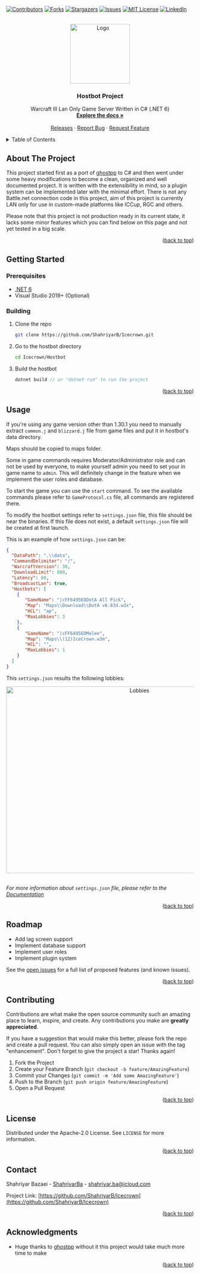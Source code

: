 <div id="top"></div>

<!-- PROJECT SHIELDS -->
[![Contributors][contributors-shield]][contributors-url]
[![Forks][forks-shield]][forks-url]
[![Stargazers][stars-shield]][stars-url]
[![Issues][issues-shield]][issues-url]
[![MIT License][license-shield]][license-url]
[![LinkedIn][linkedin-shield]][linkedin-url]

<!-- PROJECT LOGO -->
<br />
<div align="center">
  <a href="https://github.com/ShahriyarB/Icecrown">
    <img src="https://icecrown.ir/icecrown_temp.png" alt="Logo" width="160" height="160">
  </a>

<h3 align="center">Hostbot Project</h3>

  <p align="center">
    Warcraft III Lan Only Game Server Written in C# (.NET 6)
    <br />
    <a href="https://github.com/ShahriyarB/Icecrown"><strong>Explore the docs »</strong></a>
    <br />
    <br />
    <a href="https://github.com/ShahriyarB/Icecrown">Releases</a>
    ·
    <a href="https://github.com/ShahriyarB/Icecrown/issues">Report Bug</a>
    ·
    <a href="https://github.com/ShahriyarB/Icecrown/issues">Request Feature</a>
  </p>
</div>



<!-- TABLE OF CONTENTS -->
<details>
  <summary>Table of Contents</summary>
  <ol>
    <li>
      <a href="#about-the-project">About The Project</a>
      <ul>
        <li><a href="#built-with">Built With</a></li>
      </ul>
    </li>
    <li>
      <a href="#getting-started">Getting Started</a>
      <ul>
        <li><a href="#prerequisites">Prerequisites</a></li>
        <li><a href="#installation">Installation</a></li>
      </ul>
    </li>
    <li><a href="#usage">Usage</a></li>
    <li><a href="#roadmap">Roadmap</a></li>
    <li><a href="#contributing">Contributing</a></li>
    <li><a href="#license">License</a></li>
    <li><a href="#contact">Contact</a></li>
    <li><a href="#acknowledgments">Acknowledgments</a></li>
  </ol>
</details>



<!-- ABOUT THE PROJECT -->
## About The Project

This project started first as a port of [ghostpp](https://github.com/uakfdotb/ghostpp) to C# and then went under some heavy modifications to become a clean, organized and well documented project.
It is written with the extensibility in mind, so a plugin system can be implemented later with the minimal effort. There is not any Battle.net connection code in this project, aim of this project is currently LAN only  for use in custom-made platforms like ICCup, RGC and others.

Please note that this project is not production ready in its current state, it lacks some minor features which you can find below on this page and not yet tested in a big scale.

<p align="right">(<a href="#top">back to top</a>)</p>

<!-- GETTING STARTED -->
## Getting Started

### Prerequisites

* [.NET 6](https://dotnet.microsoft.com/en-us/download/dotnet/6.0)
* Visual Studio 2019+ (Optional)

### Building

1. Clone the repo
   ```sh
   git clone https://github.com/ShahriyarB/Icecrown.git
   ```
2. Go to the hostbot directory
   ```sh
   cd Icecrown/Hostbot
   ```
3. Build the hostbot
   ```js
   dotnet build // or "dotnet run" to run the project
   ```

<p align="right">(<a href="#top">back to top</a>)</p>



<!-- USAGE EXAMPLES -->
## Usage

If you're using any game version other than 1.30.1 you need to manually extract ```common.j``` and ```blizzard.j``` file from game files and put it in hostbot's data directory.

Maps should be copied to maps folder.

Some in game commands requires Moderator/Administrator role and can not be used by everyone, to make yourself admin you need to set your in game name to ```admin```.
This will definitely change in the feature when we implement the user roles and database.

To start the game you can use the ```start``` command. To see the available commands please refer to ```GameProtocol.cs``` file, all commands are registered there.

To modify the hostbot settings refer to ```settings.json``` file, this file should be near the binaries.
If this file does not exist, a default ```settings.json``` file will be created at first launch.

This is an example of how ```settings.json``` can be:
   ```json
   {
     "DataPath": ".\\data",
     "CommandDelimiter": "/",
     "WarcraftVersion": 30,
     "DownloadLimit": 800,
     "Latency": 80,
     "BroadcastLan": true,
     "Hostbots": [
       {
          "GameName": "|cFF6495EDDotA All Pick",
          "Map": "Maps\\Download\\DotA v6.83d.w3x",
          "HCL": "ap",
          "MaxLobbies": 3
       },
       {
          "GameName": "|cFF6495EDMelee",
          "Map": "Maps\\(12)IceCrown.w3m",
          "HCL": "",
          "MaxLobbies": 1
       }
     ]
   }
   ```
   
   This ```settings.json``` results the following lobbies:
   <br />
   <div align="center">
   <img src="https://icecrown.ir/icecrown_lobbies.jpg" alt="Lobbies" width="700" height="500">
   </div>
   <br />

_For more information about ```settings.json``` file, please refer to the [Documentation](https://github.com/ShahriyarB/Icecrown)_

<p align="right">(<a href="#top">back to top</a>)</p>



<!-- ROADMAP -->
## Roadmap

- Add lag screen support
- Implement database support
- Implement user roles
- Implement plugin system


See the [open issues](https://github.com/ShahriyarB/Icecrown/issues) for a full list of proposed features (and known issues).

<p align="right">(<a href="#top">back to top</a>)</p>



<!-- CONTRIBUTING -->
## Contributing

Contributions are what make the open source community such an amazing place to learn, inspire, and create. Any contributions you make are **greatly appreciated**.

If you have a suggestion that would make this better, please fork the repo and create a pull request. You can also simply open an issue with the tag "enhancement".
Don't forget to give the project a star! Thanks again!

1. Fork the Project
2. Create your Feature Branch (`git checkout -b feature/AmazingFeature`)
3. Commit your Changes (`git commit -m 'Add some AmazingFeature'`)
4. Push to the Branch (`git push origin feature/AmazingFeature`)
5. Open a Pull Request

<p align="right">(<a href="#top">back to top</a>)</p>



<!-- LICENSE -->
## License

Distributed under the Apache-2.0 License. See `LICENSE` for more information.

<p align="right">(<a href="#top">back to top</a>)</p>



<!-- CONTACT -->
## Contact

Shahriyar Bazaei - [ShahriyarBa](https://linkedin.com/in/shahriyarba) - shahriyar.ba@icloud.com

Project Link: [https://github.com/ShahriyarB/Icecrown](https://github.com/ShahriyarB/Icecrown)

<p align="right">(<a href="#top">back to top</a>)</p>



<!-- ACKNOWLEDGMENTS -->
## Acknowledgments

* Huge thanks to [ghostpp](https://github.com/uakfdotb/ghostpp) without it this project would take much more time to make

<p align="right">(<a href="#top">back to top</a>)</p>


<!-- MARKDOWN LINKS & IMAGES -->
<!-- https://www.markdownguide.org/basic-syntax/#reference-style-links -->
[contributors-shield]: https://img.shields.io/github/contributors/ShahriyarB/Icecrown.svg?style=for-the-badge
[contributors-url]: https://github.com/ShahriyarB/Icecrown/graphs/contributors
[forks-shield]: https://img.shields.io/github/forks/ShahriyarB/Icecrown.svg?style=for-the-badge
[forks-url]: https://github.com/ShahriyarB/Icecrown/network/members
[stars-shield]: https://img.shields.io/github/stars/ShahriyarB/Icecrown.svg?style=for-the-badge
[stars-url]: https://github.com/ShahriyarB/Icecrown/stargazers
[issues-shield]: https://img.shields.io/github/issues/ShahriyarB/Icecrown.svg?style=for-the-badge
[issues-url]: https://github.com/ShahriyarB/Icecrown/issues
[license-shield]: https://img.shields.io/github/license/ShahriyarB/Icecrown.svg?style=for-the-badge
[license-url]: https://github.com/ShahriyarB/Icecrown/blob/master/LICENSE.txt
[linkedin-shield]: https://img.shields.io/badge/-LinkedIn-black.svg?style=for-the-badge&logo=linkedin&colorB=555
[linkedin-url]: https://linkedin.com/in/shahriyarba
[product-screenshot]: images/screenshot.png
